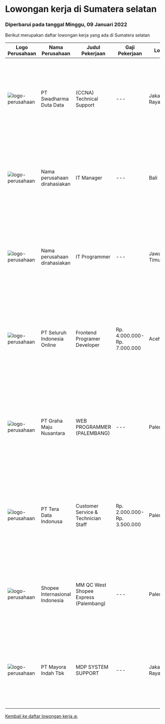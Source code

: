 
  # Lowongan kerja di Sumatera selatan

  ### Diperbarui pada tanggal Minggu, 09 Januari 2022

  Berikut merupakan daftar lowongan kerja yang ada di Sumatera selatan

  |Logo Perusahaan | Nama Perusahaan | Judul Pekerjaan | Gaji Pekerjaan | Lokasi | Deskripsi | Tanggal diunggah | Pranala |
  | -------------- | --------------- | --------------- | --------- | --------- | -------------- | ------- | ----------- |
  |![logo-perusahaan](https://image-service-cdn.seek.com.au/c9726dd48637f2122e69fa4f05bdeddb6166e3b5/ee4dce1061f3f616224767ad58cb2fc751b8d2dc)|PT Swadharma Duta Data|(CCNA) Technical Support|---|Jakarta Raya|Kualifikasi : D3- S1 bidang Teknik Informatika, Ilmu Komputer Usia 20 - 30 tahun Pengalaman di bidang IT Network 1 - 2 Tahun Menguasai bidang IT...|Jumat, 07 Januari 2022|https://www.jobstreet.co.id/id/job/ccna-technical-support-3746201?token=0~6e787913-e3f4-4d3b-adbe-4658cbf53f42&sectionRank=1&jobId=jobstreet-id-job-3746201|
|![logo-perusahaan](https://us.123rf.com/450wm/pavelstasevich/pavelstasevich1811/pavelstasevich181101027/112815900-stock-vector-no-image-available-icon-flat-vector.jpg?ver=6)|Nama perusahaan dirahasiakan|IT Manager|---|Bali|Pendidikan minimal S1 segala jurusan Memiliki pengetahuan mengenai PHP dan bahasa pemrograman lainnya atau menguasai jaringan Gaji negotiable...|Senin, 03 Januari 2022|https://www.jobstreet.co.id/id/job/it-manager-3739008?token=0~6e787913-e3f4-4d3b-adbe-4658cbf53f42&sectionRank=2&jobId=jobstreet-id-job-3739008|
|![logo-perusahaan](https://us.123rf.com/450wm/pavelstasevich/pavelstasevich1811/pavelstasevich181101027/112815900-stock-vector-no-image-available-icon-flat-vector.jpg?ver=6)|Nama perusahaan dirahasiakan|IT Programmer|---|Jawa Timur|Pendidikan minimal S1 segala jurusan Memiliki pengetahuan mengenai PHP dan bahasa pemrograman lainnya Gaji negotiable disesuaikan dengan kemampuan...|Senin, 03 Januari 2022|https://www.jobstreet.co.id/id/job/it-programmer-3739022?token=0~6e787913-e3f4-4d3b-adbe-4658cbf53f42&sectionRank=3&jobId=jobstreet-id-job-3739022|
|![logo-perusahaan](https://image-service-cdn.seek.com.au/c768f0670f8f8212da7de609b6af9d0b2e5134cc/ee4dce1061f3f616224767ad58cb2fc751b8d2dc)|PT Seluruh Indonesia Online|Frontend Programer Developer|Rp. 4.000.000-Rp. 7.000.000|Aceh|# Paham php dan web development# Memiliki Team work effort# Kami memberikan benefit saham (esop) di perusahaan kami untuk kandidat yang tepat#...|Kamis, 30 Desember 2021|https://www.jobstreet.co.id/id/job/frontend-programer-developer-3728127?token=0~6e787913-e3f4-4d3b-adbe-4658cbf53f42&sectionRank=4&jobId=jobstreet-id-job-3728127|
|![logo-perusahaan](https://us.123rf.com/450wm/pavelstasevich/pavelstasevich1811/pavelstasevich181101027/112815900-stock-vector-no-image-available-icon-flat-vector.jpg?ver=6)|PT Graha Maju Nusantara|WEB PROGRAMMER (PALEMBANG)|---|Palembang|-Usia 20-30 tahun-Menguasai bahasa pemrograman VB.Net, SQL Server-Menguasai ERD-Boleh Fresh graduate -Dapat bekerja dalam Team-Dapat bekerja dibawah...|Rabu, 29 Desember 2021|https://www.jobstreet.co.id/id/job/web-programmer-palembang-3721106?token=0~6e787913-e3f4-4d3b-adbe-4658cbf53f42&sectionRank=5&jobId=jobstreet-id-job-3721106|
|![logo-perusahaan](https://image-service-cdn.seek.com.au/a0bb372251f3200733a3d47ff2480ae6bf58bbc6/ee4dce1061f3f616224767ad58cb2fc751b8d2dc)|PT Tera Data Indonusa|Customer Service & Technician Staff|Rp. 2.000.000-Rp. 3.500.000|Palembang|Deskripsi Pekerjaan: Fast respon dalam menerima keluhan pelanggan. Menerima dan menjawab telepon masuk. Mampu bekerjasama dengan divisi lain termasuk...|Rabu, 15 Desember 2021|https://www.jobstreet.co.id/id/job/customer-service-technician-staff-3721949?token=0~6e787913-e3f4-4d3b-adbe-4658cbf53f42&sectionRank=6&jobId=jobstreet-id-job-3721949|
|![logo-perusahaan](https://image-service-cdn.seek.com.au/fdd388d7c0660b20f42d51ac7a110a26e88e3d6c/ee4dce1061f3f616224767ad58cb2fc751b8d2dc)|Shopee Internasional Indonesia|MM QC West Shopee Express (Palembang)|---|Palembang|Requirement: Min. D-III (industrial engineering, economics, business management or equal) 1 Years of Experience as Data Analyst or relevant position...|Selasa, 14 Desember 2021|https://www.jobstreet.co.id/id/job/mm-qc-west-shopee-express-palembang-3720675?token=0~6e787913-e3f4-4d3b-adbe-4658cbf53f42&sectionRank=7&jobId=jobstreet-id-job-3720675|
|![logo-perusahaan](https://image-service-cdn.seek.com.au/d13070d1fdebb9079cf49bd722fada945102079e/ee4dce1061f3f616224767ad58cb2fc751b8d2dc)|PT Mayora Indah Tbk|MDP SYSTEM SUPPORT|---|Jakarta Raya|Tugas &amp; Tanggung Jawab:  Sebagai bagian dalam program Management Trainee Mayora Group, MDP System Support akan melakukan pekerjaan yang terkait...|Selasa, 14 Desember 2021|https://www.jobstreet.co.id/id/job/mdp-system-support-3721551?token=0~6e787913-e3f4-4d3b-adbe-4658cbf53f42&sectionRank=8&jobId=jobstreet-id-job-3721551|


  [Kembali ke daftar lowongan kerja 🔙](../README.md#daftar-lowongan-kerja)
  